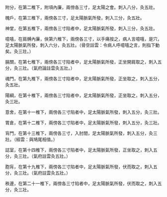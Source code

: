 附分，在第二椎下，附項內廉，兩傍各三寸，足太陽之會。刺入八分，灸五壯。

魄戶，在第三椎下，兩傍各三寸，足太陽脈氣所發，刺入三分，灸五壯。

神堂，在第五椎下，兩傍各三寸陷者中，足太陽脈氣所發，刺入三分，灸五壯。

噫嘻，在肩髆內廉，俠第六椎下，兩傍各三寸，以手痛按之，病人言噫嘻，是穴，足太陽脈氣所發，刺入六分，灸五壯。（骨空註雲：令病人呼噫嘻之言，則指下動矣。灸三壯。）

膈關，在第七椎下，兩傍各三寸陷者中，足太陽脈氣所發，正坐開肩取之，刺入五分，灸三壯。（氣府論註雲灸五壯。）

魂門，在第九椎下，兩傍各三寸陷者中，足太陽脈氣所發，正坐取之，刺入五分，灸五壯。

陽綱，在第十椎下，兩傍各三寸陷者中，足太陽脈氣所發，正坐取之，刺入五分，灸三壯。

意舍，在第十一椎下，兩傍各三寸陷者中，足太陽脈氣所發，刺入五分，灸三壯。

胃倉，在第十二椎下，兩傍各三寸陷者中，足太陽脈氣所發，刺入五分，灸三壯。

肓門，在第十三椎下，兩傍各三寸，入肘間，足太陽脈氣所發，刺入五分，灸三壯。（經雲：與鳩尾相值。）

誌室，在第十四椎下，兩傍各三寸陷者中，足太陽脈氣所發，正坐取之，刺入五分，灸三壯。（氣府註雲灸五壯。）

胞肓，在第十九椎下，兩傍各三寸陷者中，足太陽脈氣所發，伏而取之，刺入五分，灸三壯。（氣府註雲灸五壯。）

秩邊，在第二十一椎下，兩傍各三寸陷者中，足太陽脈氣所發，伏而取之，刺入五分，灸三壯。